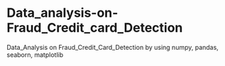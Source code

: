 # Data_analysis-on-Fraud_Credit_card_Detection
Data_Analysis on Fraud_Credit_Card_Detection by using numpy, pandas, seaborn, matplotlib
